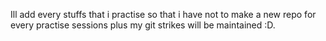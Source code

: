 Ill add every stuffs that i practise so that i have not to make a new repo for every practise sessions plus my git strikes will be maintained :D.
